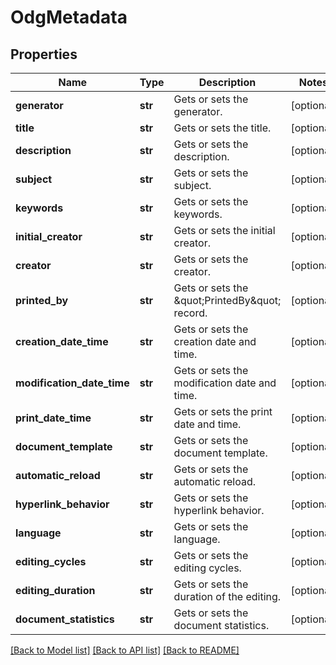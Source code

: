 # OdgMetadata

## Properties
Name | Type | Description | Notes
------------ | ------------- | ------------- | -------------
**generator** | **str** | Gets or sets the generator. | [optional] 
**title** | **str** | Gets or sets the title. | [optional] 
**description** | **str** | Gets or sets the description. | [optional] 
**subject** | **str** | Gets or sets the subject. | [optional] 
**keywords** | **str** | Gets or sets the keywords. | [optional] 
**initial_creator** | **str** | Gets or sets the initial creator. | [optional] 
**creator** | **str** | Gets or sets the creator. | [optional] 
**printed_by** | **str** | Gets or sets the \&quot;PrintedBy\&quot; record. | [optional] 
**creation_date_time** | **str** | Gets or sets the creation date and time. | [optional] 
**modification_date_time** | **str** | Gets or sets the modification date and time. | [optional] 
**print_date_time** | **str** | Gets or sets the print date and time. | [optional] 
**document_template** | **str** | Gets or sets the document template. | [optional] 
**automatic_reload** | **str** | Gets or sets the automatic reload. | [optional] 
**hyperlink_behavior** | **str** | Gets or sets the hyperlink behavior. | [optional] 
**language** | **str** | Gets or sets the language. | [optional] 
**editing_cycles** | **str** | Gets or sets the editing cycles. | [optional] 
**editing_duration** | **str** | Gets or sets the duration of the editing. | [optional] 
**document_statistics** | **str** | Gets or sets the document statistics. | [optional] 

[[Back to Model list]](../README.md#documentation-for-models) [[Back to API list]](../README.md#documentation-for-api-endpoints) [[Back to README]](../README.md)


